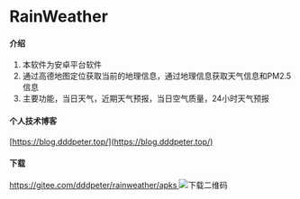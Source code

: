 # RainWeather

#### 介绍


1. 本软件为安卓平台软件
1. 通过高德地图定位获取当前的地理信息，通过地理信息获取天气信息和PM2.5信息
1. 主要功能，当日天气，近期天气预报，当日空气质量，24小时天气预报

#### 个人技术博客
[https://blog.dddpeter.top/](https://blog.dddpeter.top/)
#### 下载
[https://gitee.com/dddpeter/rainweather/apks
](https://gitee.com/dddpeter/rainweather/apks)
![下载二维码](https://images.gitee.com/uploads/images/2021/0510/143728_3e57a252_2413.png "屏幕截图.png")